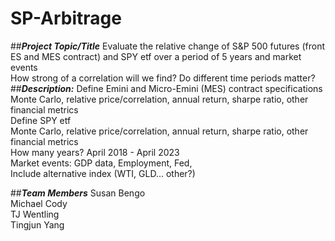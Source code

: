 # SP-Arbitrage

##***Project Topic/Title***
Evaluate the relative change of S&P 500 futures (front ES and MES contract) and SPY etf over a period of 5 years and market events <br>
How strong of a correlation will we find? Do different time periods matter? <br>
##***Description:***
Define Emini and Micro-Emini (MES) contract specifications <br>
Monte Carlo, relative price/correlation, annual return, sharpe ratio, other financial metrics <br>
Define SPY etf <br>
Monte Carlo, relative price/correlation, annual return, sharpe ratio, other financial metrics <br>
How many years? April 2018 - April 2023 <br>
Market events: GDP data, Employment, Fed,  <br>
Include alternative index (WTI, GLD… other?) <br>





##***Team Members***
Susan Bengo  <br>
Michael Cody <br>
TJ Wentling <br>
Tingjun Yang <br>
